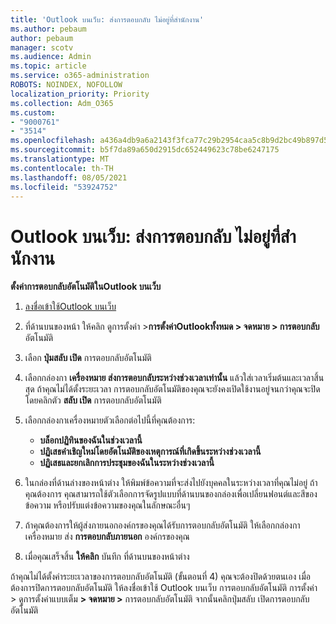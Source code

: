 ```yaml
---
title: 'Outlook บนเว็บ: ส่งการตอบกลับ ไม่อยู่ที่สํานักงาน'
ms.author: pebaum
author: pebaum
manager: scotv
ms.audience: Admin
ms.topic: article
ms.service: o365-administration
ROBOTS: NOINDEX, NOFOLLOW
localization_priority: Priority
ms.collection: Adm_O365
ms.custom:
- "9000761"
- "3514"
ms.openlocfilehash: a436a4db9a6a2143f3fca77c29b2954caa5c8b9d2bc49b897d533104fc7ddde4
ms.sourcegitcommit: b5f7da89a650d2915dc652449623c78be6247175
ms.translationtype: MT
ms.contentlocale: th-TH
ms.lasthandoff: 08/05/2021
ms.locfileid: "53924752"
---
```

# <a name="outlook-on-the-web-send-out-of-office-replies"></a>Outlook บนเว็บ: ส่งการตอบกลับ ไม่อยู่ที่สํานักงาน

**ตั้งค่าการตอบกลับอัตโนมัติในOutlook บนเว็บ**

1. [ลงชื่อเข้าใช้Outlook บนเว็บ](https://support.office.com/article/how-to-sign-in-to-outlook-on-the-web-763fab4d-0138-4814-b450-37fc286bcb79)

2. ที่ด้านบนของหน้า ให้คลิก ดูการตั้งค่า >**การตั้งค่าOutlookทั้งหมด > จดหมาย > การตอบกลับ** อัตโนมัติ

3. เลือก **ปุ่มสลับ เปิด** การตอบกลับอัตโนมัติ

4. เลือกกล่องกา **เครื่องหมาย ส่งการตอบกลับระหว่างช่วงเวลาเท่านั้น** แล้วใส่เวลาเริ่มต้นและเวลาสิ้นสุด ถ้าคุณไม่ได้ตั้งระยะเวลา การตอบกลับอัตโนมัติของคุณจะยังคงเปิดใช้งานอยู่จนกว่าคุณจะปิดโดยคลิกตัว **สลับ เปิด** การตอบกลับอัตโนมัติ

5. เลือกกล่องกาเครื่องหมายตัวเลือกต่อไปนี้ที่คุณต้องการ:
    - **บล็อกปฏิทินของฉันในช่วงเวลานี้**
    - **ปฏิเสธคําเชิญใหม่โดยอัตโนมัติของเหตุการณ์ที่เกิดขึ้นระหว่างช่วงเวลานี้**
    - **ปฏิเสธและยกเลิกการประชุมของฉันในระหว่างช่วงเวลานี้**

6. ในกล่องที่ด้านล่างของหน้าต่าง ให้พิมพ์ข้อความที่จะส่งไปยังบุคคลในระหว่างเวลาที่คุณไม่อยู่ ถ้าคุณต้องการ คุณสามารถใช้ตัวเลือกการจัดรูปแบบที่ด้านบนของกล่องเพื่อเปลี่ยนฟอนต์และสีของข้อความ หรือปรับแต่งข้อความของคุณในลักษณะอื่นๆ

7. ถ้าคุณต้องการให้ผู้ส่งภายนอกองค์กรของคุณได้รับการตอบกลับอัตโนมัติ ให้เลือกกล่องกาเครื่องหมาย ส่ง **การตอบกลับภายนอก** องค์กรของคุณ

8. เมื่อคุณเสร็จสิ้น **ให้คลิก** บันทึก ที่ด้านบนของหน้าต่าง

ถ้าคุณไม่ได้ตั้งค่าระยะเวลาของการตอบกลับอัตโนมัติ (ขั้นตอนที่ 4) คุณจะต้องปิดด้วยตนเอง เมื่อต้องการปิดการตอบกลับอัตโนมัติ ให้ลงชื่อเข้าใช้ Outlook บนเว็บ การตอบกลับอัตโนมัติ การตั้งค่า > ดูการตั้งค่าแบบเต็ม **> จดหมาย >** การตอบกลับอัตโนมัติ จากนั้นคลิกปุ่มสลับ เปิดการตอบกลับอัตโนมัติ
